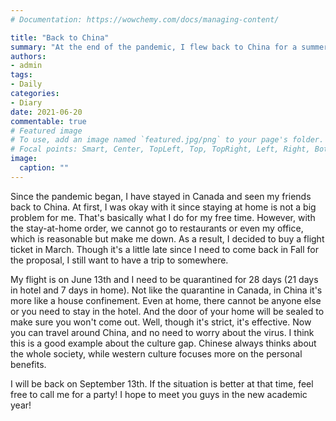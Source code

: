 ```yaml
---
# Documentation: https://wowchemy.com/docs/managing-content/

title: "Back to China"
summary: "At the end of the pandemic, I flew back to China for a summer break."
authors:
- admin
tags: 
- Daily
categories: 
- Diary
date: 2021-06-20
commentable: true
# Featured image
# To use, add an image named `featured.jpg/png` to your page's folder.
# Focal points: Smart, Center, TopLeft, Top, TopRight, Left, Right, BottomLeft, Bottom, BottomRight.
image:
  caption: ""
---
```


Since the pandemic began, I have stayed in Canada and seen my friends back to China. At first, I was okay with it since staying at home is not a big problem for me. That's basically what I do for my free time. However, with the stay-at-home order, we cannot go to restaurants or even my office, which is reasonable but make me down. As a result, I decided to buy a flight ticket in March. Though it's a little late since I need to come back in Fall for the proposal, I still want to have a trip to somewhere.

My flight is on June 13th and I need to be quarantined for 28 days (21 days in hotel and 7 days in home). Not like the quarantine in Canada, in China it's more like a house confinement. Even at home, there cannot be anyone else or you need to stay in the hotel. And the door of your home will be sealed to make sure you won't come out. Well, though it's strict, it's effective. Now you can travel around China, and no need to worry about the virus. I think this is a good example about the culture gap. Chinese always thinks about the whole society, while western culture focuses more on the personal benefits.

I will be back on September 13th. If the situation is better at that time, feel free to call me for a party! I hope to meet you guys in the new academic year!